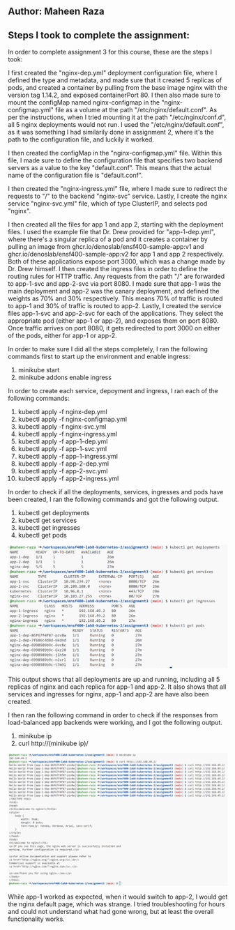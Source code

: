 ## Author: Maheen Raza

## Steps I took to complete the assignment:

In order to complete assignment 3 for this course, these are the steps I took:

I first created the "nginx-dep.yml" deployment configuration file, where I defined the type and metadata, and made sure that it created 5 replicas of pods, and created a container by pulling from the base image nginx with the version tag 1.14.2, and exposed containerPort 80. I then also made sure to mount the configMap named nginx-configmap in the "nginx-configmap.yml" file as a volume at the path "/etc/nginx/default.conf". As per the instructions, when I tried mounting it at the path "/etc/nginx/conf.d", all 5 nginx deployments would not run. I used the "/etc/nginx/default.conf", as it was something I had similarily done in assignment 2, where it's the path to the configuration file, and luckily it worked.

I then created the configMap in the "nginx-configmap.yml" file. Within this file, I made sure to define the configuration file that specifies two backend servers as a value to the key "default.conf". This means that the actual name of the configuration file is "default.conf".

I then created the "nginx-ingress.yml" file, where I made sure to redirect the requests to "/" to the backend "nginx-svc" service. Lastly, I create the nginx service "nginx-svc.yml" file, which of type ClusterIP, and selects pod "nginx".

I then created all the files for app 1 and app 2, starting with the deployment files. I used the example file that Dr. Drew provided for "app-1-dep.yml", where there's a singular replica of a pod and it creates a container by pulling an image from ghcr.io/denoslab/ensf400-sample-app:v1 and ghcr.io/denoslab/ensf400-sample-app:v2 for app 1 and app 2 respectively. Both of these applications expose port 3000, which was a change made by Dr. Drew himself. I then created the ingress files in order to define the routing rules for HTTP traffic. Any requests from the path "/" are forwarded to app-1-svc and app-2-svc via port 8080. I made sure that app-1 was the main deployment and app-2 was the canary deployment, and defined the weights as 70% and 30% respectively. This means 70% of traffic is routed to app-1 and 30% of traffic is routed to app-2. Lastly, I created the service files app-1-svc and app-2-svc for each of the applications. They select the appropriate pod (either app-1 or app-2), and exposes them on port 8080. Once traffic arrives on port 8080, it gets redirected to port 3000 on either of the pods, either for app-1 or app-2.

In order to make sure I did all the steps completely, I ran the following commands first to start up the environment and enable ingress:

1. minikube start
2. minikube addons enable ingress

In order to create each service, depoyment and ingress, I ran each of the following commands:

1. kubectl apply -f nginx-dep.yml
2. kubectl apply -f nginx-configmap.yml
3. kubectl apply -f nginx-svc.yml
4. kubectl apply -f nginx-ingress.yml
5. kubectl apply -f app-1-dep.yml
6. kubectl apply -f app-1-svc.yml
7. kubectl apply -f app-1-ingress.yml
8. kubectl apply -f app-2-dep.yml
9. kubectl apply -f app-2-svc.yml
10. kubectl apply -f app-2-ingress.yml

In order to check if all the deployments, services, ingresses and pods have been created, I ran the following commands and got the following output.

1. kubectl get deployments
2. kubectl get services
3. kubectl get ingresses
4. kubectl get pods

![output](pics-of-outputs/assignment3_output1.PNG)

This output shows that all deployments are up and running, including all 5 replicas of nginx and each replica for app-1 and app-2. It also shows that all services and ingresses for nginx, app-1 and app-2 are have also been created.

I then ran the following command in order to check if the responses from load-balanced app backends were working, and I got the following output.

1. minikube ip
2. curl http://(minikube ip)/

![output](pics-of-outputs/assignment3_output2.PNG)

While app-1 worked as expected, when it would switch to app-2, I would get the nginx default page, which was strange. I tried troubleshooting for hours and could not understand what had gone wrong, but at least the overall functionality works.